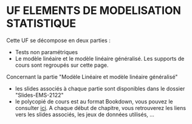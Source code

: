 # UF ELEMENTS DE MODELISATION STATISTIQUE

Cette UF se décompose en deux parties :  
- Tests non paramétriques
- Le modèle linéaire et le modèle linéaire généralisé. 
Les supports de cours sont regroupés sur cette page. 

Concernant la partie "Modèle Linéaire et modèle linéaire généralisé"
- les slides associés à chaque partie sont disponibles dans le dossier "Slides-EMS-2122"
- le polycopié de cours est au format Bookdown, vous pouvez le consulter [ici](https://cmaugis.github.io/UF-EMS/). 
A chaque début de chapitre, vous retrouverez les liens vers les slides associés, les jeux de données utilisés, ...
